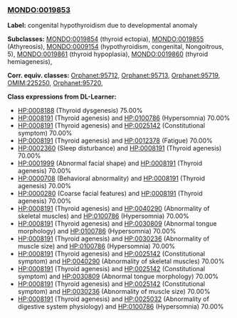 
### [MONDO:0019853](http://purl.obolibrary.org/obo/MONDO_0019853)
**Label:** congenital hypothyroidism due to developmental anomaly

**Subclasses:** [MONDO:0019854](http://purl.obolibrary.org/obo/MONDO_0019854) (thyroid ectopia), [MONDO:0019855](http://purl.obolibrary.org/obo/MONDO_0019855) (Athyreosis), [MONDO:0009154](http://purl.obolibrary.org/obo/MONDO_0009154) (hypothyroidism, congenital, Nongoitrous, 5), [MONDO:0019861](http://purl.obolibrary.org/obo/MONDO_0019861) (thyroid hypoplasia), [MONDO:0019860](http://purl.obolibrary.org/obo/MONDO_0019860) (thyroid hemiagenesis), 

**Corr. equiv. classes:** [Orphanet:95712](http://www.orpha.net/ORDO/Orphanet_95712), [Orphanet:95713](http://www.orpha.net/ORDO/Orphanet_95713), [Orphanet:95719](http://www.orpha.net/ORDO/Orphanet_95719), [OMIM:225250](http://purl.obolibrary.org/obo/OMIM_225250), [Orphanet:95720](http://www.orpha.net/ORDO/Orphanet_95720), 

**Class expressions from DL-Learner:**

- [HP:0008188](http://purl.obolibrary.org/obo/HP_0008188) (Thyroid dysgenesis) 75.00%
- [HP:0008191](http://purl.obolibrary.org/obo/HP_0008191) (Thyroid agenesis) and [HP:0100786](http://purl.obolibrary.org/obo/HP_0100786) (Hypersomnia) 70.00%
- [HP:0008191](http://purl.obolibrary.org/obo/HP_0008191) (Thyroid agenesis) and [HP:0025142](http://purl.obolibrary.org/obo/HP_0025142) (Constitutional symptom) 70.00%
- [HP:0008191](http://purl.obolibrary.org/obo/HP_0008191) (Thyroid agenesis) and [HP:0012378](http://purl.obolibrary.org/obo/HP_0012378) (Fatigue) 70.00%
- [HP:0002360](http://purl.obolibrary.org/obo/HP_0002360) (Sleep disturbance) and [HP:0008191](http://purl.obolibrary.org/obo/HP_0008191) (Thyroid agenesis) 70.00%
- [HP:0001999](http://purl.obolibrary.org/obo/HP_0001999) (Abnormal facial shape) and [HP:0008191](http://purl.obolibrary.org/obo/HP_0008191) (Thyroid agenesis) 70.00%
- [HP:0000708](http://purl.obolibrary.org/obo/HP_0000708) (Behavioral abnormality) and [HP:0008191](http://purl.obolibrary.org/obo/HP_0008191) (Thyroid agenesis) 70.00%
- [HP:0000280](http://purl.obolibrary.org/obo/HP_0000280) (Coarse facial features) and [HP:0008191](http://purl.obolibrary.org/obo/HP_0008191) (Thyroid agenesis) 70.00%
- [HP:0008191](http://purl.obolibrary.org/obo/HP_0008191) (Thyroid agenesis) and [HP:0040290](http://purl.obolibrary.org/obo/HP_0040290) (Abnormality of skeletal muscles) and [HP:0100786](http://purl.obolibrary.org/obo/HP_0100786) (Hypersomnia) 70.00%
- [HP:0008191](http://purl.obolibrary.org/obo/HP_0008191) (Thyroid agenesis) and [HP:0030809](http://purl.obolibrary.org/obo/HP_0030809) (Abnormal tongue morphology) and [HP:0100786](http://purl.obolibrary.org/obo/HP_0100786) (Hypersomnia) 70.00%
- [HP:0008191](http://purl.obolibrary.org/obo/HP_0008191) (Thyroid agenesis) and [HP:0030236](http://purl.obolibrary.org/obo/HP_0030236) (Abnormality of muscle size) and [HP:0100786](http://purl.obolibrary.org/obo/HP_0100786) (Hypersomnia) 70.00%
- [HP:0008191](http://purl.obolibrary.org/obo/HP_0008191) (Thyroid agenesis) and [HP:0025142](http://purl.obolibrary.org/obo/HP_0025142) (Constitutional symptom) and [HP:0040290](http://purl.obolibrary.org/obo/HP_0040290) (Abnormality of skeletal muscles) 70.00%
- [HP:0008191](http://purl.obolibrary.org/obo/HP_0008191) (Thyroid agenesis) and [HP:0025142](http://purl.obolibrary.org/obo/HP_0025142) (Constitutional symptom) and [HP:0030809](http://purl.obolibrary.org/obo/HP_0030809) (Abnormal tongue morphology) 70.00%
- [HP:0008191](http://purl.obolibrary.org/obo/HP_0008191) (Thyroid agenesis) and [HP:0025142](http://purl.obolibrary.org/obo/HP_0025142) (Constitutional symptom) and [HP:0030236](http://purl.obolibrary.org/obo/HP_0030236) (Abnormality of muscle size) 70.00%
- [HP:0008191](http://purl.obolibrary.org/obo/HP_0008191) (Thyroid agenesis) and [HP:0025032](http://purl.obolibrary.org/obo/HP_0025032) (Abnormality of digestive system physiology) and [HP:0100786](http://purl.obolibrary.org/obo/HP_0100786) (Hypersomnia) 70.00%


